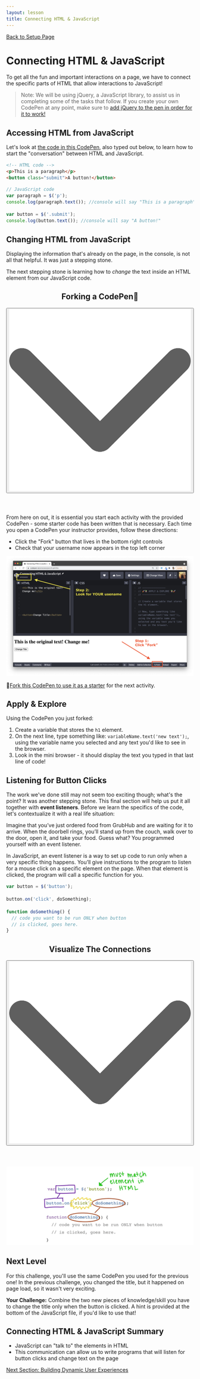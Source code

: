 ```yaml
---
layout: lesson
title: Connecting HTML & JavaScript
---
```


<a href="../">Back to Setup Page</a>

# Connecting HTML & JavaScript

To get all the fun and important interactions on a page, we have to connect the specific parts of HTML that allow interactions to JavaScript!

>Note: We will be using jQuery, a JavaScript library, to assist us in completing some of the tasks that follow. If you create your own CodePen at any point, make sure to [add jQuery to the pen in order for it to work!](https://blog.codepen.io/documentation/using-javascript-libraries/)

## Accessing HTML from JavaScript

Let's look at [the code in this CodePen](https://codepen.io/turing-trycoding/pen/gOLmYvp?editors=1010), also typed out below, to learn how to start the "conversation" between HTML and JavaScript.

```html
<!-- HTML code -->
<p>This is a paragraph</p>
<button class="submit">A button!</button>
```

```js
// JavaScript code
var paragraph = $('p');
console.log(paragraph.text()); //console will say "This is a paragraph"

var button = $('.submit');
console.log(button.text()); //console will say "A button!"
```

## Changing HTML from JavaScript

Displaying the information that's already on the page, in the console, is not all that helpful. It was just a stepping stone.

The next stepping stone is learning how to _change_ the text inside an HTML element from our JavaScript code.

<div class="expander expander-lesson">
  <header>
    <h2 class="spicy-click">Forking a CodePen<span role="img" aria-label="fork and knife emoji">🍴</span></h2>
    <div><button class="expander-btn"><img src="../../assets/icons/arrow.svg" alt="expander arrow icon" /></button></div>
  </header>
  <div class="hide">
    <p>From here on out, it is essential you start each activity with the provided CodePen - some starter code has been written that is necessary. Each time you open a CodePen your instructor provides, follow these directions:</p>
    <ul>
      <li>Click the "Fork" button that lives in the bottom right controls</li>
      <li>Check that your username now appears in the top left corner</li>
    </ul>
    <img src="../assets/fork-codepen.png" alt="Screenshot with overlay pointing to fork button and location to check username"/>
    <p><span role="img" aria-label="fork and knife emoji">🍴</span><a href="https://codepen.io/turing-trycoding/pen/yLVMBjP?editors=1010" target="blank">Fork this CodePen to use it as a starter</a> for the next activity.</p>
  </div>
</div>

<div class="try-it-new">
  <h2>Apply & Explore</h2>
  <p>Using the CodePen you just forked:</p>
  <ol>
    <li>Create a variable that stores the <code>h1</code> element.</li>
    <li>On the next line, type something like: <code>variableName.text('new text');</code>, using the variable name you selected and any text you'd like to see in the browser.</li>
    <li>Look in the mini browser - it should display the text you typed in that last line of code!</li>
  </ol>
</div>

## Listening for Button Clicks

The work we've done still may not seem too exciting though; what's the point? It was another stepping stone. This final section will help us put it all together with **event listeners**. Before we learn the specifics of the code, let's contextualize it with a real life situation:

Imagine that you’ve just ordered food from GrubHub and are waiting for it to arrive. When the doorbell rings, you’ll stand up from the couch, walk over to the door, open it, and take your food. Guess what? You programmed yourself with an event listener.

In JavaScript, an event listener is a way to set up code to run only when a very specific thing happens. You’ll give instructions to the program to listen for a mouse click on a specific element on the page. When that element is clicked, the program will call a specific function for you.

```js
var button = $('button');

button.on('click', doSomething);

function doSomething() {
  // code you want to be run ONLY when button 
  // is clicked, goes here.
}
```

<div class="expander expander-lesson">
  <header>
    <h2 class="spicy-click">Visualize The Connections</h2>
    <div><button class="expander-btn"><img src="../../assets/icons/arrow.svg" alt="expander arrow icon" /></button></div>
  </header>
  <div class="hide">
    <img src="../assets/event-listener-diagram.jpg" alt="Diagram of variable names matching, function names matching, and note that jQuery must call an element that has an exact match in HTML"/>
  </div>
</div>

<div class="try-it-new">
  <h2>Next Level</h2>
  <p>For this challenge, you'll use the same CodePen you used for the previous one! In the previous challenge, you changed the title, but it happened on page load, so it wasn't very exciting.</p>
  <p><strong>Your Challenge:</strong> Combine the two new pieces of knowledge/skill you have to change the title only when the button is clicked. A hint is provided at the bottom of the JavaScript file, if you'd like to use that!</p>
</div>

## Connecting HTML & JavaScript Summary

- JavaScript can "talk to" the elements in HTML
- This communication can allow us to write programs that will listen for button clicks and change text on the page

<a href="../js-3">Next Section: Building Dynamic User Experiences</a>

